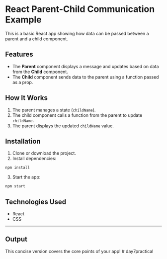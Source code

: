 # React Parent-Child Communication Example

This is a basic React app showing how data can be passed between a parent and a child component.

## Features

- The **Parent** component displays a message and updates based on data from the **Child** component.
- The **Child** component sends data to the parent using a function passed as a prop.

## How It Works

1. The parent manages a state (`childName`).
2. The child component calls a function from the parent to update `childName`.
3. The parent displays the updated `childName` value.

## Installation

1. Clone or download the project.
2. Install dependencies:

```bash
npm install
```

3. Start the app:

```bash
npm start
```

## Technologies Used

- React
- CSS

---
## Output

This concise version covers the core points of your app!
#   d a y 7 p r a c t i c a l  
 